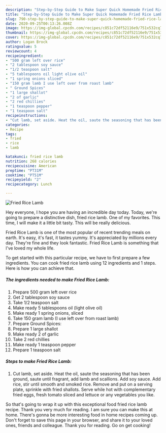 ```yaml
---
description: "Step-by-Step Guide to Make Super Quick Homemade Fried Rice Lamb"
title: "Step-by-Step Guide to Make Super Quick Homemade Fried Rice Lamb"
slug: 790-step-by-step-guide-to-make-super-quick-homemade-fried-rice-lamb
date: 2020-09-25T00:13:26.008Z
image: https://img-global.cpcdn.com/recipes/c851c72df52116e9/751x532cq70/fried-rice-lamb-recipe-main-photo.jpg
thumbnail: https://img-global.cpcdn.com/recipes/c851c72df52116e9/751x532cq70/fried-rice-lamb-recipe-main-photo.jpg
cover: https://img-global.cpcdn.com/recipes/c851c72df52116e9/751x532cq70/fried-rice-lamb-recipe-main-photo.jpg
author: Logan Brock
ratingvalue: 5
reviewcount: 4
recipeingredient:
- "500 gram left over rice"
- "2 tablespoon soy sauce"
- "1/2 teaspoon salt"
- "5 tablespoons oil light olive oil"
- "1 spring onions sliced"
- "150 gram lamb I use left over from roast lamb"
- " Ground Spices"
- "1 large shallot"
- "2 of garlic"
- "2 red chillies"
- "1 teaspoon pepper"
- "1 teaspoon salt"
recipeinstructions:
- "Cut lamb, set aside. Heat the oil, saute the seasoning that has been ground, saute until fragrant, add lamb and scallions. Add soy sauce. Add rice, stir until smooth and smoked rice. Remove and put on a serving plate, sprinkle with fried shallots. Serve while hot with complementary fried eggs, fresh tomato sliced and lettuce or any vegetables you like."
categories:
- Recipe
tags:
- fried
- rice
- lamb

katakunci: fried rice lamb 
nutrition: 268 calories
recipecuisine: American
preptime: "PT31M"
cooktime: "PT51M"
recipeyield: "2"
recipecategory: Lunch

---
```



![Fried Rice Lamb](https://img-global.cpcdn.com/recipes/c851c72df52116e9/751x532cq70/fried-rice-lamb-recipe-main-photo.jpg)

Hey everyone, I hope you are having an incredible day today. Today, we're going to prepare a distinctive dish, fried rice lamb. One of my favorites. This time, I will make it a little bit tasty. This will be really delicious.

Fried Rice Lamb is one of the most popular of recent trending meals on earth. It's easy, it's fast, it tastes yummy. It's appreciated by millions every day. They're fine and they look fantastic. Fried Rice Lamb is something that I've loved my whole life.




To get started with this particular recipe, we have to first prepare a few ingredients. You can cook fried rice lamb using 12 ingredients and 1 steps. Here is how you can achieve that.

<!--inarticleads1-->

##### The ingredients needed to make Fried Rice Lamb:

1. Prepare 500 gram left over rice
1. Get 2 tablespoon soy sauce
1. Take 1/2 teaspoon salt
1. Make ready 5 tablespoons oil (light olive oil)
1. Make ready 1 spring onions, sliced
1. Take 150 gram lamb (I use left over from roast lamb)
1. Prepare  Ground Spices:
1. Prepare 1 large shallot
1. Make ready 2 of garlic
1. Take 2 red chillies
1. Make ready 1 teaspoon pepper
1. Prepare 1 teaspoon salt




<!--inarticleads2-->

##### Steps to make Fried Rice Lamb:

1. Cut lamb, set aside. Heat the oil, saute the seasoning that has been ground, saute until fragrant, add lamb and scallions. Add soy sauce. Add rice, stir until smooth and smoked rice. Remove and put on a serving plate, sprinkle with fried shallots. Serve while hot with complementary fried eggs, fresh tomato sliced and lettuce or any vegetables you like.




So that's going to wrap it up with this exceptional food fried rice lamb recipe. Thank you very much for reading. I am sure you can make this at home. There's gonna be more interesting food in home recipes coming up. Don't forget to save this page in your browser, and share it to your loved ones, friends and colleague. Thank you for reading. Go on get cooking!
